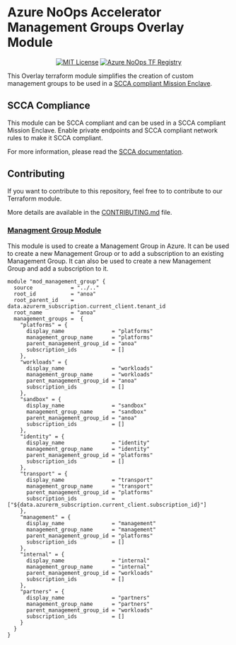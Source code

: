 <!-- markdownlint-configure-file { "MD004": { "style": "consistent" } } -->
<!-- markdownlint-disable MD033 -->
<p align="center">  
  <h1 align="left">Azure NoOps Accelerator Management Groups Overlay Module</h1>
  <p align="center">
    <a href="LICENSE"><img src="https://img.shields.io/badge/license-MIT-orange.svg" alt="MIT License"></a>
    <a href="https://registry.terraform.io/modules/azurenoops/overlays-management-groups/azurerm/"><img src="https://img.shields.io/badge/terraform-registry-blue.svg" alt="Azure NoOps TF Registry"></a></br>
  </p>
</p>
<!-- markdownlint-enable MD033 -->

This Overlay terraform module simplifies the creation of custom management groups to be used in a [SCCA compliant Mission Enclave](https://registry.terraform.io/modules/azurenoops/overlays-hubspoke/azurerm/latest).

## SCCA Compliance

This module can be SCCA compliant and can be used in a SCCA compliant Mission Enclave. Enable private endpoints and SCCA compliant network rules to make it SCCA compliant.

For more information, please read the [SCCA documentation]("https://www.cisa.gov/secure-cloud-computing-architecture").

## Contributing

If you want to contribute to this repository, feel free to to contribute to our Terraform module.

More details are available in the [CONTRIBUTING.md](./CONTRIBUTING.md#pull-request-process) file.

### [Managment Group Module](module)

This module is used to create a Management Group in Azure. It can be used to create a new Management Group or to add a subscription to an existing Management Group. It can also be used to create a new Management Group and add a subscription to it. 

```hcl
module "mod_management_group" {
  source            = "../.."
  root_id           = "anoa"
  root_parent_id    = data.azurerm_subscription.current_client.tenant_id
  root_name         = "anoa"
  management_groups =  {
    "platforms" = {
      display_name               = "platforms"
      management_group_name      = "platforms"
      parent_management_group_id = "anoa"
      subscription_ids           = []
    },
    "workloads" = {
      display_name               = "workloads"
      management_group_name      = "workloads"
      parent_management_group_id = "anoa"
      subscription_ids           = []
    },
    "sandbox" = {
      display_name               = "sandbox"
      management_group_name      = "sandbox"
      parent_management_group_id = "anoa"
      subscription_ids           = []
    },
    "identity" = {
      display_name               = "identity"
      management_group_name      = "identity"
      parent_management_group_id = "platforms"
      subscription_ids           = []
    },
    "transport" = {
      display_name               = "transport"
      management_group_name      = "transport"
      parent_management_group_id = "platforms"
      subscription_ids           = ["${data.azurerm_subscription.current_client.subscription_id}"]
    },
    "management" = {
      display_name               = "management"
      management_group_name      = "management"
      parent_management_group_id = "platforms"
      subscription_ids           = []
    },
    "internal" = {
      display_name               = "internal"
      management_group_name      = "internal"
      parent_management_group_id = "workloads"
      subscription_ids           = []
    },
    "partners" = {
      display_name               = "partners"
      management_group_name      = "partners"
      parent_management_group_id = "workloads"
      subscription_ids           = []
    }
  }
}
```
